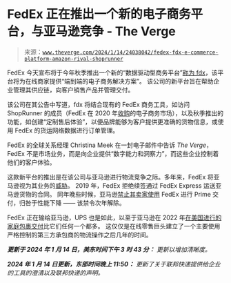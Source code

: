 <!--yml

类别：未分类

日期：2024-05-27 14:49:03

-->

# FedEx 正在推出一个新的电子商务平台，与亚马逊竞争 - The Verge

> 来源：[`www.theverge.com/2024/1/14/24038042/fedex-fdx-e-commerce-platform-amazon-rival-shoprunner`](https://www.theverge.com/2024/1/14/24038042/fedex-fdx-e-commerce-platform-amazon-rival-shoprunner)

FedEx 今天宣布将于今年秋季推出一个新的“数据驱动型商务平台”[称为 fdx](https://go.redirectingat.com/?xs=1&id=1025X1701640&url=https%3A%2F%2Fwww.fedex.com%2Fen-us%2Fdigital-transformation.html)，该平台将为在线商家提供“端到端的电子商务解决方案”。 该公司的新平台旨在帮助企业管理其供应链，向客户销售产品并管理交付。

该公司在其公告中写道，fdx 将结合现有的 FedEx 商务工具，如访问 ShopRunner 的成员（FedEx 在 2020 年[收购](https://www.forbes.com/sites/retailwire/2020/12/14/why-fedexs-shoprunner-deal-wont-help-much-with-its-amazon-problem/)的电子商务市场），以及秋季推出的功能，如创建“定制售后体验”，以便品牌能够为客户提供更准确的货物信息，或使用 FedEx 的货运网络数据进行订单管理。

FedEx 的全球关系经理 Christina Meek 在一封电子邮件中告诉 *The Verge*，FedEx 不是市场业务，而是向企业提供“数字能力和洞察力”，而这些企业控制着他们的客户体验。

这款新平台的推出是在该公司与亚马逊进行物流竞争之际。多年来，FedEx 将亚马逊视为其业务的[威胁](https://www.cnbc.com/2019/09/18/fedex-now-calls-amazon-a-competitor.html)。 2019 年，FedEx 拒绝续签通过 FedEx Express 运送亚马逊货物的合同。 同年晚些时候，亚马逊[禁止其卖家使用](https://www.forbes.com/sites/richardkestenbaum/2019/12/18/amazon-blocked-sellers-from-using-fedex-and-now-we-know-why/?sh=c009ae32da13) FedEx 进行 Prime 交付，归咎于性能下降 —— 该禁令次年解除。

FedEx 正在输给亚马逊，UPS 也是如此，以至于亚马逊在 2022 年[在美国进行的家庭包裹交付](https://www.wsj.com/business/amazon-vans-outnumber-ups-fedex-750f3c04)比它们任何一个都多。 这仅仅是在线零售巨头建立了一个主要使用严格控制的第三方承包商的物流操作之后几年的时间。 

***更新于 2024 年 1 月 14 日，美东时间下午 3 时 43 分：** 更新以增加清晰度。*

***2024 年 1 月 14 日更新，东部时间晚上 11:50：** 更新了关于联邦快递提供给企业的工具的澄清以及联邦快递的声明。*
